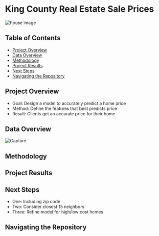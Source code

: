 # King County Real Estate Sale Prices
![house image](https://ncinj.com/wp-content/uploads/Multi-Family.jpg)

## Table of Contents
* [Project Overview](#project-overview)
* [Data Overview](#data-overview)
* [Methodology](#methodology)
* [Project Results](#project-results)
* [Next Steps](#next-steps)
* [Navigating the Repository](#navigating-the-repository)

## Project Overview
- Goal: 
Design a model to accurately predict a home price
- Method:
Define the features that best predicts price
- Result:
Clients get an accurate price for their home


## Data Overview
![Capture](https://user-images.githubusercontent.com/74070082/136480863-559969a8-70f2-4874-99a0-e708046f1efa.JPG)



## Methodology

## Project Results

## Next Steps
- One: 
Including zip code 
- Two:
Consider closest 15 neighbors
- Three: 
Refine model for high/low cost homes

## Navigating the Repository
